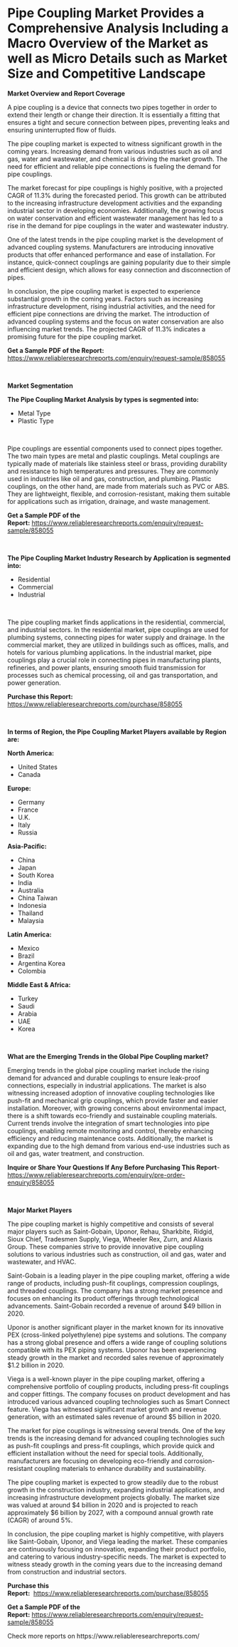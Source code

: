 <p><h1>Pipe Coupling Market Provides a Comprehensive Analysis Including a Macro Overview of the Market as well as Micro Details such as Market Size and Competitive Landscape</h1></p><p><strong>Market Overview and Report Coverage</strong></p>
<p><p>A pipe coupling is a device that connects two pipes together in order to extend their length or change their direction. It is essentially a fitting that ensures a tight and secure connection between pipes, preventing leaks and ensuring uninterrupted flow of fluids.</p><p>The pipe coupling market is expected to witness significant growth in the coming years. Increasing demand from various industries such as oil and gas, water and wastewater, and chemical is driving the market growth. The need for efficient and reliable pipe connections is fueling the demand for pipe couplings.</p><p>The market forecast for pipe couplings is highly positive, with a projected CAGR of 11.3% during the forecasted period. This growth can be attributed to the increasing infrastructure development activities and the expanding industrial sector in developing economies. Additionally, the growing focus on water conservation and efficient wastewater management has led to a rise in the demand for pipe couplings in the water and wastewater industry.</p><p>One of the latest trends in the pipe coupling market is the development of advanced coupling systems. Manufacturers are introducing innovative products that offer enhanced performance and ease of installation. For instance, quick-connect couplings are gaining popularity due to their simple and efficient design, which allows for easy connection and disconnection of pipes.</p><p>In conclusion, the pipe coupling market is expected to experience substantial growth in the coming years. Factors such as increasing infrastructure development, rising industrial activities, and the need for efficient pipe connections are driving the market. The introduction of advanced coupling systems and the focus on water conservation are also influencing market trends. The projected CAGR of 11.3% indicates a promising future for the pipe coupling market.</p></p>
<p><strong>Get a Sample PDF of the Report:</strong> <a href="https://www.reliableresearchreports.com/enquiry/request-sample/858055">https://www.reliableresearchreports.com/enquiry/request-sample/858055</a></p>
<p>&nbsp;</p>
<p><strong>Market Segmentation</strong></p>
<p><strong>The Pipe Coupling Market Analysis by types is segmented into:</strong></p>
<p><ul><li>Metal Type</li><li>Plastic Type</li></ul></p>
<p>&nbsp;</p>
<p><p>Pipe couplings are essential components used to connect pipes together. The two main types are metal and plastic couplings. Metal couplings are typically made of materials like stainless steel or brass, providing durability and resistance to high temperatures and pressures. They are commonly used in industries like oil and gas, construction, and plumbing. Plastic couplings, on the other hand, are made from materials such as PVC or ABS. They are lightweight, flexible, and corrosion-resistant, making them suitable for applications such as irrigation, drainage, and waste management.</p></p>
<p><strong>Get a Sample PDF of the Report:</strong>&nbsp;<a href="https://www.reliableresearchreports.com/enquiry/request-sample/858055">https://www.reliableresearchreports.com/enquiry/request-sample/858055</a></p>
<p>&nbsp;</p>
<p><strong>The Pipe Coupling Market Industry Research by Application is segmented into:</strong></p>
<p><ul><li>Residential</li><li>Commercial</li><li>Industrial</li></ul></p>
<p>&nbsp;</p>
<p><p>The pipe coupling market finds applications in the residential, commercial, and industrial sectors. In the residential market, pipe couplings are used for plumbing systems, connecting pipes for water supply and drainage. In the commercial market, they are utilized in buildings such as offices, malls, and hotels for various plumbing applications. In the industrial market, pipe couplings play a crucial role in connecting pipes in manufacturing plants, refineries, and power plants, ensuring smooth fluid transmission for processes such as chemical processing, oil and gas transportation, and power generation.</p></p>
<p><strong>Purchase this Report:</strong>&nbsp; <a href="https://www.reliableresearchreports.com/purchase/858055">https://www.reliableresearchreports.com/purchase/858055</a></p>
<p>&nbsp;</p>
<p><strong>In terms of Region, the Pipe Coupling Market Players available by Region are:</strong></p>
<p>
    <p> <strong> North America: </strong>
        <ul>
            <li>United States</li>
            <li>Canada</li>
        </ul>
        </p> 
    <p> <strong> Europe: </strong>
        <ul>
            <li>Germany</li>
            <li>France</li>
            <li>U.K.</li>
            <li>Italy</li>
            <li>Russia</li>
        </ul>
        </p> 
    <p> <strong> Asia-Pacific: </strong>
        <ul>
            <li>China</li>
            <li>Japan</li>
            <li>South Korea</li>
            <li>India</li>
            <li>Australia</li>
            <li>China Taiwan</li>
            <li>Indonesia</li>
            <li>Thailand</li>
            <li>Malaysia</li>
        </ul>
        </p> 
    <p> <strong> Latin America: </strong>
        <ul>
            <li>Mexico</li>
            <li>Brazil</li>
            <li>Argentina Korea</li>
            <li>Colombia</li>
        </ul>
        </p> 
    <p> <strong> Middle East & Africa: </strong>
        <ul>
            <li>Turkey</li>
            <li>Saudi</li>
            <li>Arabia</li>
            <li>UAE</li>
            <li>Korea</li>
        </ul>
    </p>
    </p>
<p>&nbsp;</p>
<p><strong>What are the Emerging Trends in the Global Pipe Coupling market?</strong></p>
<p><p>Emerging trends in the global pipe coupling market include the rising demand for advanced and durable couplings to ensure leak-proof connections, especially in industrial applications. The market is also witnessing increased adoption of innovative coupling technologies like push-fit and mechanical grip couplings, which provide faster and easier installation. Moreover, with growing concerns about environmental impact, there is a shift towards eco-friendly and sustainable coupling materials. Current trends involve the integration of smart technologies into pipe couplings, enabling remote monitoring and control, thereby enhancing efficiency and reducing maintenance costs. Additionally, the market is expanding due to the high demand from various end-use industries such as oil and gas, water treatment, and construction.</p></p>
<p><strong>Inquire or Share Your Questions If Any Before Purchasing This Report</strong>- <a href="https://www.reliableresearchreports.com/enquiry/pre-order-enquiry/858055">https://www.reliableresearchreports.com/enquiry/pre-order-enquiry/858055</a></p>
<p>&nbsp;</p>
<p><strong>Major Market Players</strong></p>
<p><p>The pipe coupling market is highly competitive and consists of several major players such as Saint-Gobain, Uponor, Rehau, Sharkbite, Ridgid, Sioux Chief, Tradesmen Supply, Viega, Wheeler Rex, Zurn, and Aliaxis Group. These companies strive to provide innovative pipe coupling solutions to various industries such as construction, oil and gas, water and wastewater, and HVAC.</p><p>Saint-Gobain is a leading player in the pipe coupling market, offering a wide range of products, including push-fit couplings, compression couplings, and threaded couplings. The company has a strong market presence and focuses on enhancing its product offerings through technological advancements. Saint-Gobain recorded a revenue of around $49 billion in 2020.</p><p>Uponor is another significant player in the market known for its innovative PEX (cross-linked polyethylene) pipe systems and solutions. The company has a strong global presence and offers a wide range of coupling solutions compatible with its PEX piping systems. Uponor has been experiencing steady growth in the market and recorded sales revenue of approximately $1.2 billion in 2020.</p><p>Viega is a well-known player in the pipe coupling market, offering a comprehensive portfolio of coupling products, including press-fit couplings and copper fittings. The company focuses on product development and has introduced various advanced coupling technologies such as Smart Connect feature. Viega has witnessed significant market growth and revenue generation, with an estimated sales revenue of around $5 billion in 2020.</p><p>The market for pipe couplings is witnessing several trends. One of the key trends is the increasing demand for advanced coupling technologies such as push-fit couplings and press-fit couplings, which provide quick and efficient installation without the need for special tools. Additionally, manufacturers are focusing on developing eco-friendly and corrosion-resistant coupling materials to enhance durability and sustainability.</p><p>The pipe coupling market is expected to grow steadily due to the robust growth in the construction industry, expanding industrial applications, and increasing infrastructure development projects globally. The market size was valued at around $4 billion in 2020 and is projected to reach approximately $6 billion by 2027, with a compound annual growth rate (CAGR) of around 5%.</p><p>In conclusion, the pipe coupling market is highly competitive, with players like Saint-Gobain, Uponor, and Viega leading the market. These companies are continuously focusing on innovation, expanding their product portfolio, and catering to various industry-specific needs. The market is expected to witness steady growth in the coming years due to the increasing demand from construction and industrial sectors.</p></p>
<p><strong>Purchase this Report:</strong>&nbsp;&nbsp;<a href="https://www.reliableresearchreports.com/purchase/858055">https://www.reliableresearchreports.com/purchase/858055</a></p>
<p></p>
<p><strong>Get a Sample PDF of the Report:</strong>&nbsp;<a href="https://www.reliableresearchreports.com/enquiry/request-sample/858055">https://www.reliableresearchreports.com/enquiry/request-sample/858055</a></p>
<p>Check more reports on https://www.reliableresearchreports.com/</p>